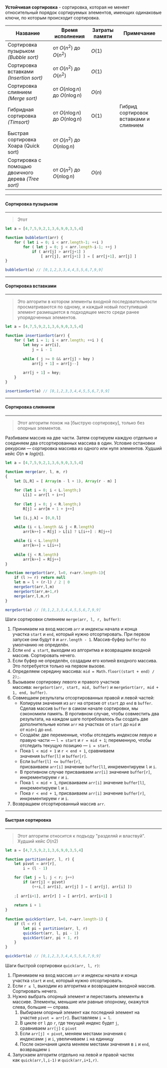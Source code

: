 
**Устойчивая сортировка** - сортировка, которая не меняет относительный порядок сортируемых элементов, имеющих одинаковые ключи, по которым происходит сортировка.

| Название                                | Время исполнения                  | Затраты памяти | Примечание                             |
| --------------------------------------- | --------------------------------- | -------------- | -------------------------------------- |
| Сортировка пузырьком *(Bubble sort)*    | от $O(n^2)$ до $O(n^2)$           | $O(1)$         |                                        |
| Сортировка вставками *(Insertion sort)* | от $O(n^2)$ до $O(n^2)$           | $O(1)$         |                                        |
| Сортировка слиянием *(Merge sort)*      | от $O(n \log n)$ до $O(n \log n)$ | $O(n)$         |                                        |
| Гибридная сортировка *(Timsort)*        | от $O(n \log n)$ до $O(n \log n)$ | O(1)           | Гибрид сортировок вставками и слиянием |
| Быстрая сортировка Хоара (Quick sort) | от $O(n^2)$ до $O(n \log n)$ |                |                                        |
| Сортировка с помощью двоичного дерева *(Tree sort)* | от $O(n^2)$ до $O(n \log n)$ | $O(n)$ |




---
#### Сортировка пузырьком
---
> Этот 

```js
let a = [4,7,5,9,2,1,3,6,9,0,3,5,4]

function bubbleSort(arr) {
    for ( let i = 0; i < arr.length-1; ++i )
        for ( let j = 0; j < arr.length-i-1; ++j )
            if ( arr[j] > arr[j+1] )
                [ arr[j], arr[j+1] ] = [ arr[j+1], arr[j] ]
}

bubbleSort(a) // [0,1,2,3,3,4,4,5,5,6,7,9,9]
```



---
#### Сортировка вставками
---
> Это алгоритм в котором элементы входной последовательности просматриваются по одному, и каждый новый поступивший элемент размещается в подходящее место среди ранее упорядоченных элементов.

```js
let a = [4,7,5,9,2,1,3,6,9,0,3,5,4]

function insertionSort(arr) { 
    for ( let i = 1; i < arr.length; ++i ) { 
        let key = arr[i], 
            j = i - 1
			
        while ( j >= 0 && arr[j] > key )
            arr[j + 1] = arr[j--]
            
        arr[j + 1] = key;
    } 
}

insertionSort(a) // [0,1,2,3,3,4,4,5,5,6,7,9,9]
```



---
#### Сортировка слиянием
---
> Этот алгоритм похож на [быструю сортировку], только без опорных элементов.

Разбиваем массив на две части. Затем сортируем каждую отдельно и соединяем два отсортированных массива в один. Условие остановки рекурсии — сортировка массива из одного или нуля элементов. Худший кейс $О(n∗log(n))$.

```js
let a = [4,7,5,9,2,1,3,6,9,0,3,5,4]

function merge(arr, l, m, r)
{
    let [L,R] = [ Array(m - l + 1), Array(r - m) ]
 
    for (let i = 0; i < L.length;)
        L[i] = arr[l + i++]
        
    for (let j = 0; j < R.length;)
        R[j] = arr[m + 1 + j++]

    let [i,j,k] = [0,0,l]
 
    while (i < L.length && j < R.length)
        arr[k++] = R[j] > L[i] ? L[i++] : R[j++]

    while (i < L.length)
        arr[k++] = L[i++]
    
    while (j < R.length)
        arr[k++] = R[j++]
}

function mergeSort(arr, l=0, r=arr.length-1){
    if (l >= r) return null
    let m = l + (r-l) / 2 | 0
    mergeSort(arr,l,m)
    mergeSort(arr,m+1,r)
    merge(arr,l,m,r)
}

mergeSort(a) // [0,1,2,3,3,4,4,5,5,6,7,9,9]
```

Шаги сортировки слиянием `merge(arr, l, r, buffer)`:
1.  Принимаем на вход массив `arr` и индексы начала и конца участка `start` и `end`, который нужно отсортировать. При первом запуске они будут `0` и `arr.length - 1`. Массив-буфер `buffer` по умолчанию не определён.
2.  Если `end ≤ start`, выходим из алгоритма и возвращаем входной массив. Сортировать нечего.
3.  Если буфер не определён, создадим его копией входного массива. Это потребуется только на первом вызове.
4.  Определяем середину массива: `mid = Math.floor((start + end) / 2);`.
5.  Вызываем сортировку левого и правого участков массива: `mergeSort(arr, start, mid, buffer)` и `mergeSort(arr, mid + 1, end, buffer)`.
6.  Совмещаем результаты отсортированных правой и левой частей:
    -   Копируем значения из `arr` на отрезке от `start` до `end` в `buffer`. Сделав массив `buffer` в самом начале сортировки, мы сэкономили память. В противном случае, чтобы совместить два результата, на каждом шаге потребовалось бы создать две дополнительные копии `arr` на участках от `start` до `mid` и от `mid+1` до `end`.
    -   Создаём: две переменные, чтобы отследить индексом левую и правую части — `l = start` и `r = mid + 1`; переменную, чтобы отследить текущую позицию — `i = start`.
    -   Пока `l < mid + 1` и `r < end + 1`, сравниваем значения `buffer[l]` и `buffer[r]`.
    -   Если `buffer[l] <= buffer[r]`, присваиваем `arr[i]` значение `buffer[l]`, инкрементируем `l` и `i`.
    -   В противном случае присваиваем `arr[i]` значение `buffer[r]`, инкрементируем `r` и `i`.
    -   Пока `l < mid + 1`, присваиваем `arr[i]` значение `buffer[l]`, инкрементируем `l` и `i`.
    -   Пока `r < end + 1`, присваиваем `arr[i]` значение `buffer[r]`, инкрементируем `r` и `i`.
7.  Возвращаем отсортированный массив `arr`.



---
#### Быстрая сортировка
---
> Этот алгоритм относится к подъоду "разделяй и властвуй". Худший кейс $O(n2)$

```js
let a = [4,7,5,9,2,1,3,6,9,0,3,5,4]

function partition(arr, l, r) {
    let pivot = arr[r],
        i = (l - 1)

    for (let j = l; j < r; j++)
        if (arr[j] < pivot)
            (++i,[ arr[i], arr[j] ] = [ arr[j], arr[i] ])
    
    ;[ arr[i+1], arr[r] ] = [ arr[r], arr[i+1] ]
    
    return i + 1
}
  
function quickSort(arr, l=0, r=arr.length-1) {
    if (l < r) {
        let pi = partition(arr, l, r)
        quickSort(arr, l, pi - 1)
        quickSort(arr, pi + 1, r)
    }
}

quickSort(a) // [0,1,2,3,3,4,4,5,5,6,7,9,9]
```

Шаги быстрой сортировки `quick(arr, l, r)`:
1. Принимаем на вход массив `arr` и индексы начала и конца участка `start` и `end`, который нужно отсортировать.
2. Если `r ≤ l`, выходим из алгоритма и возвращаем входной массив. Сортировать нечего.
3. Нужно выбрать опорный элемент и переставить элементы в массиве. Элементы, меньшие или равные опорному, окажутся слева, большие — справа.
	1. Выбираем опорный элемент как последний элемент на участке `pivot = arr[r]`. Выставляем `i = l`.
	2. В цикле от `l` до `r`, где текущий индекс будет `j`, сравниваем `arr[j]` с `pivot`
	3. Если `arr[j] < pivot`, меняем местами значения с индексами `j` и `i`, увеличиваем `i` на единицу
	4. После окончания цикла меняем местами значения в `i` и `end`, возвращаем `i`
4. Запускаем алгоритм отдельно на левой и правой частях как `quick(arr,l,i-1)` и `quick(arr,i+1,r)`. 




